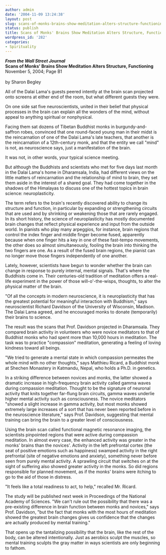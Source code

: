 ```yaml
---
author: admin
date: '2004-11-09 13:24:38'
layout: post
slug: scans-of-monks-brains-show-meditation-alters-structure-functioning
status: publish
title: Scans of Monks' Brains Show Meditation Alters Structure, Functioning
wordpress_id: '282'
categories:
- Spirituality
---
```


***From the Wall Street Journal***\
 **Scans of Monks' Brains Show Meditation Alters Structure,
Functioning**\
 November 5, 2004; Page B1 \
 \
 by Sharon Begley

All of the Dalai Lama's guests peered intently at the brain scan
projected onto screens at either end of the room, but what different
guests they were.

On one side sat five neuroscientists, united in their belief that
physical processes in the brain can explain all the wonders of the mind,
without appeal to anything spiritual or nonphysical.

Facing them sat dozens of Tibetan Buddhist monks in burgundy-and-saffron
robes, convinced that one round-faced young man in their midst is the
reincarnation of one of the Dalai Lama's late teachers, that another is
the reincarnation of a 12th-century monk, and that the entity we call
"mind" is not, as neuroscience says, just a manifestation of the brain.

It was not, in other words, your typical science meeting.

But although the Buddhists and scientists who met for five days last
month in the Dalai Lama's home in Dharamsala, India, had different views
on the little matters of reincarnation and the relationship of mind to
brain, they set them aside in the interest of a shared goal. They had
come together in the shadows of the Himalayas to discuss one of the
hottest topics in brain science: neuroplasticity.

The term refers to the brain's recently discovered ability to change its
structure and function, in particular by expanding or strengthening
circuits that are used and by shrinking or weakening those that are
rarely engaged. In its short history, the science of neuroplasticity has
mostly documented brain changes that reflect physical experience and
input from the outside world. In pianists who play many arpeggios, for
instance, brain regions that control the index finger and middle finger
become fused, apparently because when one finger hits a key in one of
these fast-tempo movements, the other does so almost simultaneously,
fooling the brain into thinking the two fingers are one. As a result of
the fused brain regions, the pianist can no longer move those fingers
independently of one another.

Lately, however, scientists have begun to wonder whether the brain can
change in response to purely internal, mental signals. That's where the
Buddhists come in. Their centuries-old tradition of meditation offers a
real-life experiment in the power of those will-o'-the-wisps, thoughts,
to alter the physical matter of the brain.

"Of all the concepts in modern neuroscience, it is neuroplasticity that
has the greatest potential for meaningful interaction with Buddhism,"
says neuroscientist Richard Davidson of the University of Wisconsin,
Madison. The Dalai Lama agreed, and he encouraged monks to donate
(temporarily) their brains to science.

The result was the scans that Prof. Davidson projected in Dharamsala.
They compared brain activity in volunteers who were novice meditators to
that of Buddhist monks who had spent more than 10,000 hours in
meditation. The task was to practice "compassion" meditation, generating
a feeling of loving kindness toward all beings.

"We tried to generate a mental state in which compassion permeates the
whole mind with no other thoughts," says Matthieu Ricard, a Buddhist
monk at Shechen Monastery in Katmandu, Nepal, who holds a Ph.D. in
genetics.

In a striking difference between novices and monks, the latter showed a
dramatic increase in high-frequency brain activity called gamma waves
during compassion meditation. Thought to be the signature of neuronal
activity that knits together far-flung brain circuits, gamma waves
underlie higher mental activity such as consciousness. The novice
meditators "showed a slight increase in gamma activity, but most monks
showed extremely large increases of a sort that has never been reported
before in the neuroscience literature," says Prof. Davidson, suggesting
that mental training can bring the brain to a greater level of
consciousness.

Using the brain scan called functional magnetic resonance imaging, the
scientists pinpointed regions that were active during compassion
meditation. In almost every case, the enhanced activity was greater in
the monks' brains than the novices'. Activity in the left prefrontal
cortex (the seat of positive emotions such as happiness) swamped
activity in the right prefrontal (site of negative emotions and
anxiety), something never before seen from purely mental activity. A
sprawling circuit that switches on at the sight of suffering also showed
greater activity in the monks. So did regions responsible for planned
movement, as if the monks' brains were itching to go to the aid of those
in distress.

"It feels like a total readiness to act, to help," recalled Mr. Ricard.

The study will be published next week in Proceedings of the National
Academy of Sciences. "We can't rule out the possibility that there was a
pre-existing difference in brain function between monks and novices,"
says Prof. Davidson, "but the fact that monks with the most hours of
meditation showed the greatest brain changes gives us confidence that
the changes are actually produced by mental training."

That opens up the tantalizing possibility that the brain, like the rest
of the body, can be altered intentionally. Just as aerobics sculpt the
muscles, so mental training sculpts the gray matter in ways scientists
are only beginning to fathom.
